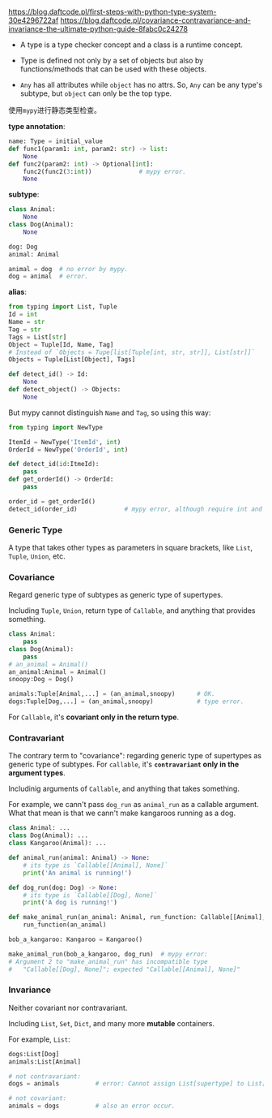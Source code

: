 <!--
 * @Author: avert-win
 * @Date: 2022-05-02 00:02:30
 * @LastEditTime: 2022-05-08 21:45:56
 * @FilePath: /ProgramDaily/pythonSample/Type.md
 * @Description: 简介
 * @LastEditors: avert-ubt
-->
https://blog.daftcode.pl/first-steps-with-python-type-system-30e4296722af
https://blog.daftcode.pl/covariance-contravariance-and-invariance-the-ultimate-python-guide-8fabc0c24278

- A type is a type checker concept and a class is a runtime concept.

-  Type is defined not only by a set of objects but also by functions/methods that can be used with these objects.

- `Any` has all attributes while `object` has no attrs. So, `Any` can be any type's subtype, but `object` can only be the top type.

使用`mypy`进行静态类型检查。

__type annotation__: 
```py
name: Type = initial_value
def func1(param1: int, param2: str) -> list:
    None
def func2(param2: int) -> Optional[int]:
    func2(func2(3:int))             # mypy error.
    None
```

__subtype__:
```py
class Animal:
    None
class Dog(Animal):
    None

dog: Dog
animal: Animal

animal = dog  # no error by mypy.
dog = animal  # error.
```

__alias__:

```py
from typing import List, Tuple
Id = int
Name = str
Tag = str
Tags = List[str]
Object = Tuple[Id, Name, Tag]
# Instead of `Objects = Tupe[list[Tuple[int, str, str]], List[str]]`
Objects = Tuple[List[Object], Tags]

def detect_id() -> Id:
    None
def detect_object() -> Objects:
    None
```

But mypy cannot distinguish `Name` and `Tag`, so using this way:

```py
from typing import NewType

ItemId = NewType('ItemId', int)
OrderId = NewType('OrderId', int)

def detect_id(id:ItmeId):
    pass
def get_orderId() -> OrderId:
    pass

order_id = get_orderId()
detect_id(order_id)             # mypy error, although require int and given int.
```

### Generic Type

A type that takes other types as parameters in square brackets, like `List`, `Tuple`, `Union`, etc.

### Covariance

Regard generic type of subtypes as generic type of supertypes.

Including `Tuple`, `Union`, return type of `Callable`, and anything that provides something.

```py
class Animal:
    pass
class Dog(Animal):
    pass
# an_animal = Animal()
an_animal:Animal = Animal()
snoopy:Dog = Dog()

animals:Tuple[Animal,...] = (an_animal,snoopy)      # OK.
dogs:Tuple[Dog,...] = (an_animal,snoopy)            # type error.
```

For `Callable`, it's __covariant only in the return type__.

### Contravariant

The contrary term to "covariance": regarding generic type of supertypes as generic type of subtypes. For `callable`, it's __`contravariant` only in the argument types__.

Includinig arguments of `Callable`, and anything that takes something.

For example, we cann't pass `dog_run` as `animal_run` as a callable argument. What that mean is that we cann't make kangaroos running as a dog.

```py
class Animal: ...
class Dog(Animal): ...
class Kangaroo(Animal): ...

def animal_run(animal: Animal) -> None:
    # its type is `Callable[[Animal], None]`
    print('An animal is running!')

def dog_run(dog: Dog) -> None:
    # its type is `Callable[[Dog], None]`
    print('A dog is running!')

def make_animal_run(an_animal: Animal, run_function: Callable[[Animal], None], ) -> None:
    run_function(an_animal)

bob_a_kangaroo: Kangaroo = Kangaroo()

make_animal_run(bob_a_kangaroo, dog_run)  # mypy error: 
# Argument 2 to "make_animal_run" has incompatible type 
#   "Callable[[Dog], None]"; expected "Callable[[Animal], None]"
```

### Invariance

Neither covariant nor contravariant.

Including `List`, `Set`, `Dict`, and many more __mutable__ containers.

For example, `List`:
```py
dogs:List[Dog]
animals:List[Animal]

# not contravariant:
dogs = animals          # error: Cannot assign List[supertype] to List[subtype]

# not covariant:
animals = dogs          # also an error occur.
```